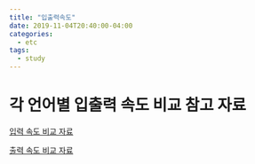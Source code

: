 ```yaml
---
title: "입출력속도"
date: 2019-11-04T20:40:00-04:00
categories:
  - etc
tags:
  - study
---
```



# 각 언어별 입출력 속도 비교 참고 자료

[입력 속도 비교 자료](https://www.acmicpc.net/blog/view/56)

[출력 속도 비교 자료](https://www.acmicpc.net/blog/view/57)
